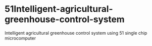 # 51Intelligent-agricultural-greenhouse-control-system
Intelligent agricultural greenhouse control system using 51 single chip microcomputer
